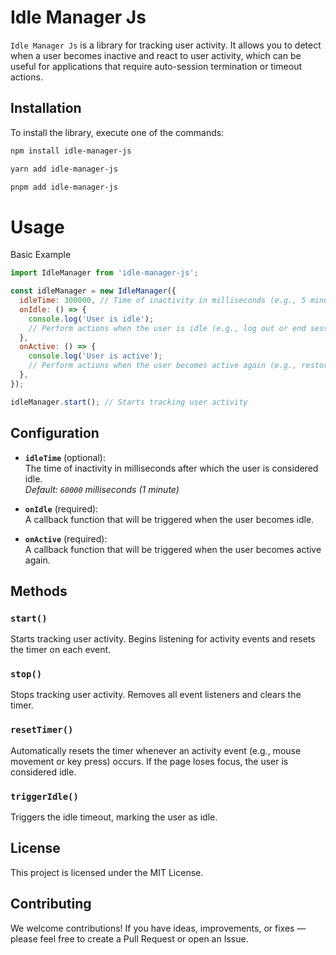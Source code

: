 # Idle Manager Js

`Idle Manager Js` is a library for tracking user activity. It allows you to detect when a user becomes inactive and react to user activity, which can be useful for applications that require auto-session termination or timeout actions.

## Installation

To install the library, execute one of the commands:

```bash
npm install idle-manager-js
```
```bash
yarn add idle-manager-js
```
```bash
pnpm add idle-manager-js
```

# Usage

Basic Example

``` js
import IdleManager from 'idle-manager-js';

const idleManager = new IdleManager({
  idleTime: 300000, // Time of inactivity in milliseconds (e.g., 5 minutes)
  onIdle: () => {
    console.log('User is idle');
    // Perform actions when the user is idle (e.g., log out or end session)
  },
  onActive: () => {
    console.log('User is active');
    // Perform actions when the user becomes active again (e.g., restore session)
  },
});

idleManager.start(); // Starts tracking user activity
```

## Configuration

- **`idleTime`** (optional):  
  The time of inactivity in milliseconds after which the user is considered idle.  
  _Default: `60000` milliseconds (1 minute)_

- **`onIdle`** (required):  
  A callback function that will be triggered when the user becomes idle.

- **`onActive`** (required):  
  A callback function that will be triggered when the user becomes active again.

## Methods

### `start()`
Starts tracking user activity. Begins listening for activity events and resets the timer on each event.

### `stop()`
Stops tracking user activity. Removes all event listeners and clears the timer.

### `resetTimer()`
Automatically resets the timer whenever an activity event (e.g., mouse movement or key press) occurs. If the page loses focus, the user is considered idle.

### `triggerIdle()`
Triggers the idle timeout, marking the user as idle.

## License

This project is licensed under the MIT License.

## Contributing

We welcome contributions! If you have ideas, improvements, or fixes — please feel free to create a Pull Request or open an Issue.
